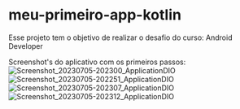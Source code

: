 # meu-primeiro-app-kotlin
Esse projeto tem o  objetivo de realizar o desafio do curso: Android Developer

Screenshot's do aplicativo com os primeiros passos:
![Screenshot_20230705-202300_ApplicationDIO](https://github.com/RafaelSantos0322/meu-primeiro-app-kotlin/assets/124068652/5f3c0a4a-aed3-4378-9fba-b0f00ee9e28c)
![Screenshot_20230705-202251_ApplicationDIO](https://github.com/RafaelSantos0322/meu-primeiro-app-kotlin/assets/124068652/9cd369e2-7561-4ae2-a9aa-468d1720eec0)
![Screenshot_20230705-202307_ApplicationDIO](https://github.com/RafaelSantos0322/meu-primeiro-app-kotlin/assets/124068652/2a538110-9d87-4f30-9fb8-056dad39111d)
![Screenshot_20230705-202312_ApplicationDIO](https://github.com/RafaelSantos0322/meu-primeiro-app-kotlin/assets/124068652/793b7c2e-c073-4844-a134-6bcd7eca40fa)
